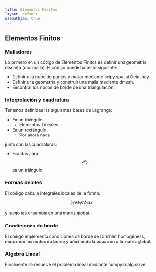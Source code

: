 ```yaml
---
title: Elementos Finitos
layout: default
usemathjax: true
---
```


## Elementos Finitos

### Malladores

Lo primero en un código de Elementos Finitos es definir una geometría discreta (una malla).
El código puede hacer lo siguiente: 
- Definir una nube de puntos y mallar mediante scipy.spatial.Delaunay
- Definir una geometría y construir una malla mediante dmesh.
- Encontrar los nodos de borde de una triangulación.

### Interpolación y cuadratura

Tenemos definidas las siguientes bases de Lagrange:
* En un triángulo
    * Elementos Lineales
* En un rectángulo
    * Por ahora nada

junto con las cuadraturas:
- Exactas para $$\mathcal{P}_2$$ en un triángulo

### Formas débiles

El código calcula integrales locales de la forma:

$$ \int_T \nabla \phi_i \nabla \phi_j dx $$

y luego las ensambla en una matriz global.

### Condiciones de borde

El código implementa condiciones de borde de Dirichlet homogéneas,
marcando los nodos de borde y añadiendo la ecuación a la matriz global.

### Álgebra Lineal

Finalmente se resuelve el problema lineal mediante numpy.linalg.solve

